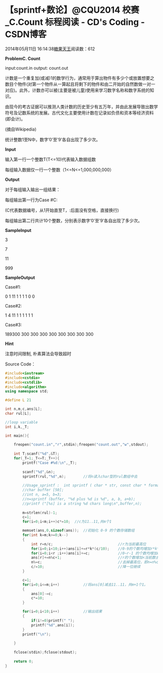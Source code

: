 # 【sprintf+数论】@CQU2014 校赛_C.Count 标程阅读 - CD's Coding - CSDN博客





2014年05月11日 16:14:38[糖果天王](https://me.csdn.net/okcd00)阅读数：612








**ProblemC. Count**

input:count.in output: count.out



计数是一个重复加(或减)1的数学行为，通常用于算出物件有多少个或放置想要之数目个物件(对第一个物件从一算起且将剩下的物件和由二开始的自然数做一对一对应)。此外，计数亦可以被(主要是被儿童)使用来学习数字名称和数字系统的知识。

由现今的考古证据可以推测人类计数的历史至少有五万年，并由此发展导致出数学符号及记数系统的发展。古代文化主要使用计数在记录如负债和资本等经济资料(即会计)。

(摘自Wikipedia)

统计整数1至N中，数字’0’至’9’各自出现了多少次。



**Input**

输入第一行一个整数T(T<=10)代表输入数据组数

每组输入数据仅一行一个整数（1<=N<=1,000,000,000）



**Output**

对于每组输入输出一组结果：

每组输出第一行为Case #C:

(C代表数据编号，从1开始直至T，:后面没有空格，直接换行)

每组输出第二行共计10个整数，分别表示数字’0’至’9’各自出现了多少次。



**SampleInput**

3

7

11

999



**SampleOutput**

Case#1:

0 1 11 1 1 1 1 0 0

Case#2:

1 4 11 1 1 1 1 1 1

Case#3:

189300 300 300 300 300 300 300 300 300



**Hint**

注意时间限制, 朴素算法会导致超时




Source Code：



```cpp
#include<iostream>
#include<cstdio>
#include<cstdlib>
#include<algorithm>
using namespace std;

#define L 21

int n,m,c,ans[L];
char rul[L];

//loop variable
int i,k,_T;

int main(){
    
    freopen("count.in","r",stdin);freopen("count.out","w",stdout);
    
    int T;scanf("%d",&T);
    for(_T=1;_T<=T;_T++){
        printf("Case #%d:\n",_T);
        
		scanf("%d",&n);
		sprintf(rul,"%d",n);		//将n读入char型的rul数组中去
		
		//Usage_sprintf :  int sprintf ( char * str, const char * format, ... );
		//char buffer [50];
		//int n, a=5, b=3;
		//n=sprintf (buffer, "%d plus %d is %d", a, b, a+b);
		//printf ("[%s] is a string %d chars long\n",buffer,n);
		
		m=strlen(rul)-1;
		c=1;
		for(i=0;i<m;i++)c*=10;	//c为11..11,共m个1

		memset(ans,0,sizeof(ans));	//初始化 0-9 的个数存储数组
		for(int k=m;k>=0;k--)
		{
			int r=n/c;								//r为当前最高位
			for(i=0;i<10;i++)ans[i]+=r*k*(c/10);	//0-9的个数均增加r*k*c/10;
			for(i=0;i<r ;i++)ans[i]+=c;				//0~r-1 的个数均增加c个。
			ans[r]+=n%c+1;							//r的个数增加<当前数去掉最高位+1>个（从000到当前abc共abc+1个）
			n%=c;									//去掉最高位，即n=n%c;
			c/=10;									//降一位继续
		}

		c=1;
		for(i=0;i<=m;i++)			//将ans[0]减去11..11，共m+1个1。
		{
			ans[0]-=c;
			c*=10;
		}

		for(i=0;i<10;i++)			//输出结果
		{
			if(i!=0)printf(" ");
			printf("%d",ans[i]);
		}
		printf("\n");
        
    }
    
    fclose(stdin);fclose(stdout);
    
    return 0;
}
```





